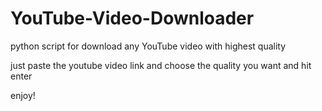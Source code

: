 # YouTube-Video-Downloader
python script for download any YouTube video with highest quality

just paste the youtube video link and choose the quality you want and hit enter

enjoy!
